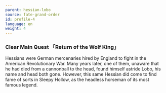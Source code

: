 ```yaml
---
parent: hessian-lobo
source: fate-grand-order
id: profile-4
language: en
weight: 4
---
```


### Clear Main Quest 「Return of the Wolf King」

Hessians were German mercenaries hired by England to fight in the American Revolutionary War.
Many years later, one of them, unaware that he had died from a cannonball to the head, found himself astride Lobo, his name and head both gone.
However, this same Hessian did come to find fame of sorts in Sleepy Hollow, as the headless horseman of its most famous legend.
